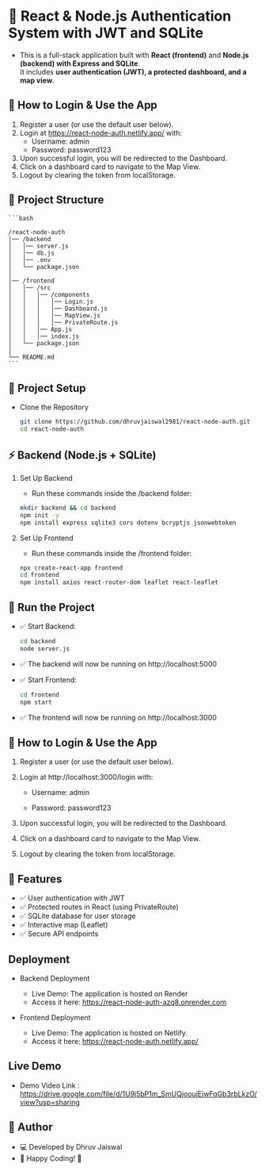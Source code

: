 # 🚀 React & Node.js Authentication System with JWT and SQLite

- This is a full-stack application built with **React (frontend)** and **Node.js (backend) with Express and SQLite**.  
It includes **user authentication (JWT), a protected dashboard, and a map view**.

## 📌 How to Login & Use the App

1. Register a user (or use the default user below).
2. Login at https://react-node-auth.netlify.app/  with:
    - Username: admin
    - Password: password123
3. Upon successful login, you will be redirected to the Dashboard.
4. Click on a dashboard card to navigate to the Map View.
5. Logout by clearing the token from localStorage.


## 📂 Project Structure

    ```bash

    /react-node-auth
    │── /backend
    │   │── server.js
    │   │── db.js
    │   │── .env
    │   └── package.json
    │
    │── /frontend
    │   │── /src
    │   │   │── /components
    │   │   │   │── Login.js
    │   │   │   │── Dashboard.js
    │   │   │   │── MapView.js
    │   │   │   │── PrivateRoute.js
    │   │   │── App.js
    │   │   │── index.js
    │   └── package.json
    │
    └── README.md
    ```

## 📌 Project Setup
- Clone the Repository
    ```bash
    git clone https://github.com/dhruvjaiswal2981/react-node-auth.git
    cd react-node-auth
    ```

## ⚡ Backend (Node.js + SQLite)
 
1. Set Up Backend
    - Run these commands inside the /backend folder:
    
    ```bash
    mkdir backend && cd backend
    npm init -y
    npm install express sqlite3 cors dotenv bcryptjs jsonwebtoken
    ```
2. Set Up Frontend
    - Run these commands inside the /frontend folder:
    ```bash
    npx create-react-app frontend
    cd frontend
    npm install axios react-router-dom leaflet react-leaflet
    ```

## 🎯 Run the Project
- ✅ Start Backend:
    ```sh
    cd backend
    node server.js
    ```
- ✅ The backend will now be running on http://localhost:5000

- ✅ Start Frontend:
    ```sh
    cd frontend
    npm start
    ```
- ✅ The frontend will now be running on http://localhost:3000

## 📌 How to Login & Use the App

1. Register a user (or use the default user below).

2. Login at http://localhost:3000/login with:

    - Username: admin

    - Password: password123

3. Upon successful login, you will be redirected to the Dashboard.

4. Click on a dashboard card to navigate to the Map View.

5. Logout by clearing the token from localStorage.


## 📌 Features
- ✅ User authentication with JWT
- ✅ Protected routes in React (using PrivateRoute)
- ✅ SQLite database for user storage
- ✅ Interactive map (Leaflet)
- ✅ Secure API endpoints

## Deployment

- Backend Deployment
    - Live Demo: The application is hosted on Render
    - Access it here: https://react-node-auth-azq8.onrender.com

- Frontend Deployment

    - Live Demo: The application is hosted on Netlify.
    - Access it here: https://react-node-auth.netlify.app/

## Live Demo
- Demo Video Link : https://drive.google.com/file/d/1U9j5bP1m_SmUQjooujEiwFqGb3rbLkzO/view?usp=sharing

## 📌 Author
- 💻 Developed by Dhruv Jaiswal
- 🚀 Happy Coding! 🎉
